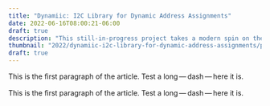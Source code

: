 ```yaml
---
title: "Dynamiic: I2C Library for Dynamic Address Assignments"
date: 2022-06-16T08:00:21-06:00
draft: true
description: "This still-in-progress project takes a modern spin on the Numitron, a '70s-era seven-segment display. Instead of incandescent filaments, this display module uses LED replacements found in modern 'Edison'-style LED light bulbs. Each display contains 16 secments and may be daisy chained to form long strings of text (Latin alphabet) or numbers (Aribic numerals). They're also fast and have individual segment brightness control, allowing interesting animations."
thumbnail: "2022/dynamiic-i2c-library-for-dynamic-address-assignments/placeholder.png"
draft: true
---
```


<d-abstract>
  <p>This is the ﬁrst paragraph of the article. Test a long — dash — here it is.</p>
</d-abstract>

This is the ﬁrst paragraph of the article. Test a long — dash — here it is.

